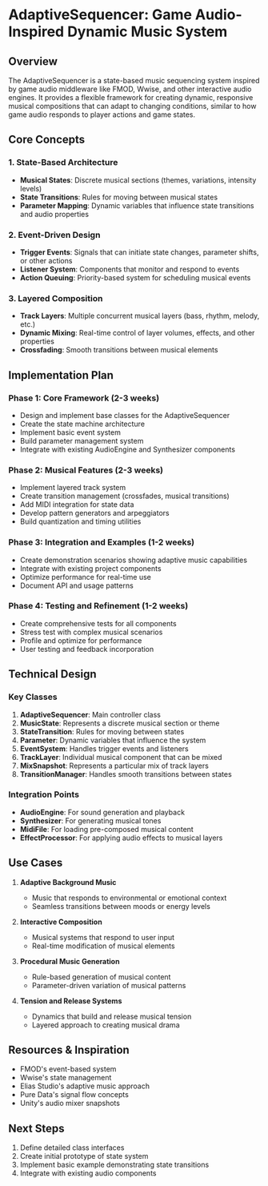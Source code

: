 # AdaptiveSequencer: Game Audio-Inspired Dynamic Music System

## Overview
The AdaptiveSequencer is a state-based music sequencing system inspired by game audio middleware like FMOD, Wwise, and other interactive audio engines. It provides a flexible framework for creating dynamic, responsive musical compositions that can adapt to changing conditions, similar to how game audio responds to player actions and game states.

## Core Concepts

### 1. State-Based Architecture
- **Musical States**: Discrete musical sections (themes, variations, intensity levels)
- **State Transitions**: Rules for moving between musical states
- **Parameter Mapping**: Dynamic variables that influence state transitions and audio properties

### 2. Event-Driven Design
- **Trigger Events**: Signals that can initiate state changes, parameter shifts, or other actions
- **Listener System**: Components that monitor and respond to events
- **Action Queuing**: Priority-based system for scheduling musical events

### 3. Layered Composition
- **Track Layers**: Multiple concurrent musical layers (bass, rhythm, melody, etc.)
- **Dynamic Mixing**: Real-time control of layer volumes, effects, and other properties
- **Crossfading**: Smooth transitions between musical elements

## Implementation Plan

### Phase 1: Core Framework (2-3 weeks)
- Design and implement base classes for the AdaptiveSequencer
- Create the state machine architecture
- Implement basic event system
- Build parameter management system
- Integrate with existing AudioEngine and Synthesizer components

### Phase 2: Musical Features (2-3 weeks)
- Implement layered track system
- Create transition management (crossfades, musical transitions)
- Add MIDI integration for state data
- Develop pattern generators and arpeggiators
- Build quantization and timing utilities

### Phase 3: Integration and Examples (1-2 weeks)
- Create demonstration scenarios showing adaptive music capabilities
- Integrate with existing project components
- Optimize performance for real-time use
- Document API and usage patterns

### Phase 4: Testing and Refinement (1-2 weeks)
- Create comprehensive tests for all components
- Stress test with complex musical scenarios
- Profile and optimize for performance
- User testing and feedback incorporation

## Technical Design

### Key Classes

1. **AdaptiveSequencer**: Main controller class
2. **MusicState**: Represents a discrete musical section or theme
3. **StateTransition**: Rules for moving between states
4. **Parameter**: Dynamic variables that influence the system
5. **EventSystem**: Handles trigger events and listeners
6. **TrackLayer**: Individual musical component that can be mixed
7. **MixSnapshot**: Represents a particular mix of track layers
8. **TransitionManager**: Handles smooth transitions between states

### Integration Points

- **AudioEngine**: For sound generation and playback
- **Synthesizer**: For generating musical tones
- **MidiFile**: For loading pre-composed musical content
- **EffectProcessor**: For applying audio effects to musical layers

## Use Cases

1. **Adaptive Background Music**
   - Music that responds to environmental or emotional context
   - Seamless transitions between moods or energy levels

2. **Interactive Composition**
   - Musical systems that respond to user input
   - Real-time modification of musical elements

3. **Procedural Music Generation**
   - Rule-based generation of musical content
   - Parameter-driven variation of musical patterns

4. **Tension and Release Systems**
   - Dynamics that build and release musical tension
   - Layered approach to creating musical drama

## Resources & Inspiration

- FMOD's event-based system
- Wwise's state management
- Elias Studio's adaptive music approach
- Pure Data's signal flow concepts
- Unity's audio mixer snapshots

## Next Steps

1. Define detailed class interfaces
2. Create initial prototype of state system
3. Implement basic example demonstrating state transitions
4. Integrate with existing audio components